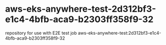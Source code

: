 # aws-eks-anywhere-test-2d312bf3-e1c4-4bfb-aca9-b2303ff358f9-32
repository for use with E2E test job aws-eks-anywhere-test:2d312bf3-e1c4-4bfb-aca9-b2303ff358f9-32
